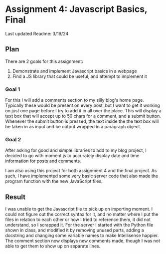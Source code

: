 # Assignment 4: Javascript Basics, Final

Last updated Readme: 3/19/24

## Plan

There are 2 goals for this assignment:

1. Demonstrate and implement Javascript basics in a webpage
2. Find a JS library that could be useful, and attempt to implement it

### Goal 1

For this I will add a comments section to my silly blog's home page.
Typically these would be present on every post, but I want to get it
working on just one page before I try to add it in all over the place.
This will display a text box that will accept up to 50 chars for a comment,
and a submit button. Whenever the submit button is pressed, the text inside
the the text box will be taken in as input and be output wrapped in a paragraph
object.

### Goal 2

After asking for good and simple libraries to add to my blog project, I decided
to go with moment.js to accurately display date and time information for posts
and comments.

I am also using this project for both assignment 4 and the final project. As
such, I have implemented some very basic server code that also made the program
function with the new JavaScript files.

## Result

I was unable to get the Javascript file to pick up on importing moment. I
could not figure out the correct syntax for it, and no matter where I put the
files in relation to each other or how I tried to reference them, it did not
understand, so I scrapped it. For the server I started with the Python file
shown in class, and modified it by removing unused parts, adding a docstring
and changing some variable names to make Intellisense happier. The comment
section now displays new comments made, though I was not able to get them to
show up on separate lines.
